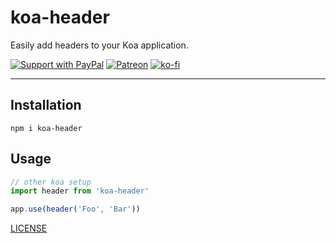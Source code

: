 # koa-header

Easily add headers to your Koa application.

[![Support with PayPal](https://img.shields.io/badge/paypal-donate-yellow.png)](https://paypal.me/zacanger) [![Patreon](https://img.shields.io/badge/patreon-donate-yellow.svg)](https://www.patreon.com/zacanger) [![ko-fi](https://img.shields.io/badge/donate-KoFi-yellow.svg)](https://ko-fi.com/U7U2110VB)

--------

## Installation

`npm i koa-header`

## Usage

```javascript
// other koa setup
import header from 'koa-header'

app.use(header('Foo', 'Bar'))
```

[LICENSE](./LICENSE.md)
